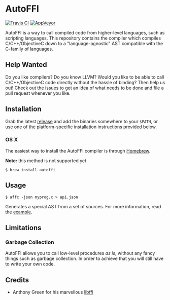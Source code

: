 AutoFFI
=======

[![Travis CI](https://travis-ci.org/AutoFFI/AutoFFI.svg?branch=master)](https://travis-ci.org/AutoFFI/AutoFFI) [![AppVeyor](https://ci.appveyor.com/project/samvv/autoffi/branch/master)](https://ci.appveyor.com/project/samvv/autoffi)

AutoFFI is a way to call compiled code from higher-level languages, such as
scripting languages. This repository contains the compiler which compiles
C/C++/ObjectiveC down to a "language-agnostic" AST compatible with the C-family
of languages.

## Help Wanted

Do you like compilers? Do you know LLVM? Would you like to be able to call
C/C++/ObjectiveC code directly without the hassle of binding? Then help us out!
Check out [the issues](https://github.com/AutoFFI/AutoFFI/issues) to get an
idea of what needs to be done and file a pull request whenever you like.

## Installation

Grab the latest [release](https://github.com/AutoFFI/AutoFFI/releases) and add
the binaries somewhere to your `$PATH`, or use one of the platform-specific
installation instructions provided below.

### OS X

The easiest way to install the AutoFFI compiler is through [Homebrew](https://brew.sh/).

**Note:** this method is not supported yet

```
$ brew install autoffi
```

## Usage

```
$ affc -json myprog.c > api.json
```

Generates a special AST from a set of sources. For more information, read the
[example](http://github.com/AutoFFI/AutoFFI/tree/master/example/).

## Limitations

### Garbage Collection

AutoFFI allows you to call low-level procedures _as is_, without any fancy
things such as garbage collection. In order to achieve that you will still have
to write your own code.

## Credits

 - Anthony Green for his marvellous [libffi](http://github.com/libffi/libffi)

